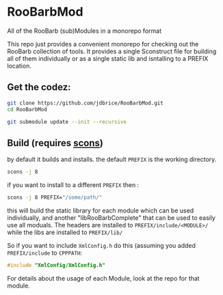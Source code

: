 # RooBarbMod
All of the RooBarb  (sub)Modules in a monorepo format

This repo just provides a convenient monorepo for checking out the RooBarb collection of tools. It provides a single Sconstruct file for building all of them individually or as a single static lib and isntalling to a PREFIX location.


## Get the codez:
```sh
git clone https://github.com/jdbrice/RooBarbMod.git
cd RooBarbMod

git submodule update --init --recursive
```

## Build (requires [scons](https://scons.org/))

by default it builds and installs.
the default `PREFIX` is the working directory.
```sh
scons -j 8
```

if you want to install to a different `PREFIX` then :
```sh
scons -j 8 PREFIX="/some/path/"
```

this will build the static library for each module which can be used individually, and another "libRooBarbComplete" that can be used to easily use all moduals. The headers are installed to `PREFIX/include/<MODULE>/` while the libs are installed to `PREFIX/lib/`

So if you want to include `XmlConfig.h` do this (assuming you added `PREFIX/include` to `CPPPATH`:
```c++
#include "XmlConfig/XmlConfig.h"
```

For details about the usage of each Module, look at the repo for that module.
